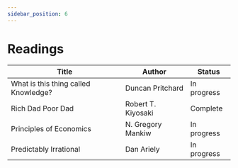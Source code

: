 ```yaml
---
sidebar_position: 6
---
```


# Readings

| Title | Author | Status |  
| ------ | ------ | ------ |
| What is this thing called Knowledge? | Duncan Pritchard | In progress |
| Rich Dad Poor Dad | Robert T. Kiyosaki | Complete |
| Principles of Economics | N. Gregory Mankiw | In progress |
| Predictably Irrational | Dan Ariely | In progress |